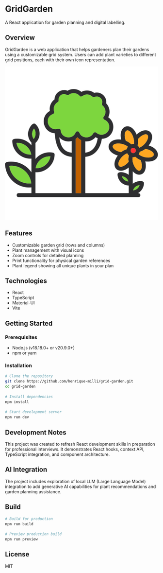# GridGarden

A React application for garden planning and digital labelling.

## Overview

GridGarden is a web application that helps gardeners plan their gardens using a customizable grid system. Users can add plant varieties to different grid positions, each with their own icon representation.

![GridGarden logo](public/icon.png)

## Features

- Customizable garden grid (rows and columns)
- Plant management with visual icons
- Zoom controls for detailed planning
- Print functionality for physical garden references
- Plant legend showing all unique plants in your plan

## Technologies

- React
- TypeScript
- Material-UI
- Vite

## Getting Started

### Prerequisites

- Node.js (v18.18.0+ or v20.9.0+)
- npm or yarn

### Installation

```bash
# Clone the repository
git clone https://github.com/henrique-milli/grid-garden.git
cd grid-garden

# Install dependencies
npm install

# Start development server
npm run dev
```

## Development Notes

This project was created to refresh React development skills in preparation for professional interviews. It demonstrates React hooks, context API, TypeScript integration, and component architecture.

## AI Integration

The project includes exploration of local LLM (Large Language Model) integration to add generative AI capabilities for plant recommendations and garden planning assistance.

## Build

```bash
# Build for production
npm run build

# Preview production build
npm run preview
```

## License

MIT